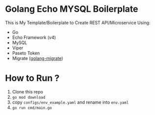 # Golang Echo MYSQL Boilerplate

This is My Template/Boilerplate to Create REST API/Microservice Using:

 - Go
 - Echo Framework (v4)
 - MySQL
 - Viper
 - Paseto Token
 - Migrate ([golang-migrate](https://github.com/golang-migrate/migrate))

# How to Run ?

 1. Clone this repo
 2. `go mod download`
 3. copy `configs/env_example.yaml` and rename into `env.yaml`
 4. `go run cmd/main.go`